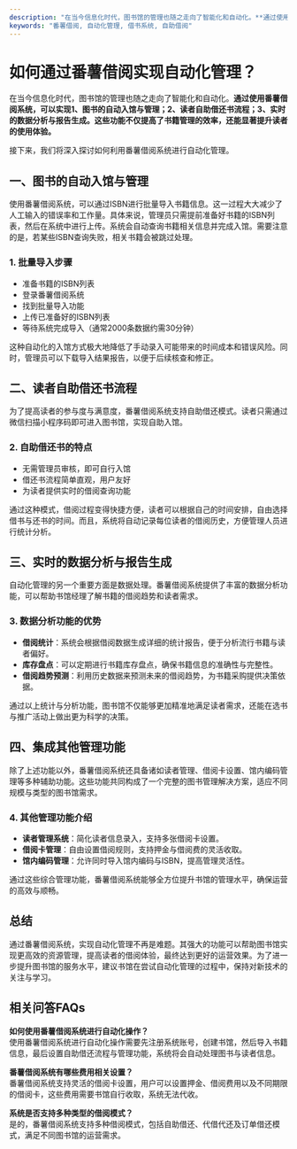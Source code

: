 ```yaml
---
description: "在当今信息化时代，图书馆的管理也随之走向了智能化和自动化。**通过使用番薯借阅系统，可以实现1、图书的自动入馆与管理；2、读者自助借还书流程；3、实时的数据分析与报告生成。这些功能不仅提高了书籍管理的效率，还能显著提升读者的使用体验。**"
keywords: "番薯借阅, 自动化管理, 借书系统, 自助借阅"
---
```

# 如何通过番薯借阅实现自动化管理？

在当今信息化时代，图书馆的管理也随之走向了智能化和自动化。**通过使用番薯借阅系统，可以实现1、图书的自动入馆与管理；2、读者自助借还书流程；3、实时的数据分析与报告生成。这些功能不仅提高了书籍管理的效率，还能显著提升读者的使用体验。**

接下来，我们将深入探讨如何利用番薯借阅系统进行自动化管理。

## 一、图书的自动入馆与管理

使用番薯借阅系统，可以通过ISBN进行批量导入书籍信息。这一过程大大减少了人工输入的错误率和工作量。具体来说，管理员只需提前准备好书籍的ISBN列表，然后在系统中进行上传。系统会自动查询书籍相关信息并完成入馆。需要注意的是，若某些ISBN查询失败，相关书籍会被跳过处理。

### 1. 批量导入步骤

- 准备书籍的ISBN列表
- 登录番薯借阅系统
- 找到批量导入功能
- 上传已准备好的ISBN列表
- 等待系统完成导入（通常2000条数据约需30分钟）

这种自动化的入馆方式极大地降低了手动录入可能带来的时间成本和错误风险。同时，管理员可以下载导入结果报告，以便于后续核查和修正。

## 二、读者自助借还书流程

为了提高读者的参与度与满意度，番薯借阅系统支持自助借还模式。读者只需通过微信扫描小程序码即可进入图书馆，实现自助入馆。

### 2. 自助借还书的特点

- 无需管理员审核，即可自行入馆
- 借还书流程简单直观，用户友好
- 为读者提供实时的借阅查询功能

通过这种模式，借阅过程变得快捷方便，读者可以根据自己的时间安排，自由选择借书与还书的时间。而且，系统将自动记录每位读者的借阅历史，方便管理人员进行统计分析。

## 三、实时的数据分析与报告生成

自动化管理的另一个重要方面是数据处理。番薯借阅系统提供了丰富的数据分析功能，可以帮助书馆经理了解书籍的借阅趋势和读者需求。

### 3. 数据分析功能的优势

- **借阅统计**：系统会根据借阅数据生成详细的统计报告，便于分析流行书籍与读者偏好。
- **库存盘点**：可以定期进行书籍库存盘点，确保书籍信息的准确性与完整性。
- **借阅趋势预测**：利用历史数据来预测未来的借阅趋势，为书籍采购提供决策依据。

通过以上统计与分析功能，图书馆不仅能够更加精准地满足读者需求，还能在选书与推广活动上做出更为科学的决策。

## 四、集成其他管理功能

除了上述功能以外，番薯借阅系统还具备诸如读者管理、借阅卡设置、馆内编码管理等多种辅助功能。这些功能共同构成了一个完整的图书管理解决方案，适应不同规模与类型的图书馆需求。

### 4. 其他管理功能介绍

- **读者管理系统**：简化读者信息录入，支持多张借阅卡设置。
- **借阅卡管理**：自由设置借阅规则，支持押金与借阅费的灵活收取。
- **馆内编码管理**：允许同时导入馆内编码与ISBN，提高管理灵活性。

通过这些综合管理功能，番薯借阅系统能够全方位提升书馆的管理水平，确保运营的高效与顺畅。

## 总结

通过番薯借阅系统，实现自动化管理不再是难题。其强大的功能可以帮助图书馆实现更高效的资源管理，提高读者的借阅体验，最终达到更好的运营效果。为了进一步提升图书馆的服务水平，建议书馆在尝试自动化管理的过程中，保持对新技术的关注与学习。

## 相关问答FAQs

**如何使用番薯借阅系统进行自动化操作？**  
使用番薯借阅系统进行自动化操作需要先注册系统账号，创建书馆，然后导入书籍信息，最后设置自助借还流程与管理功能，系统将会自动处理图书与读者信息。

**番薯借阅系统有哪些费用相关设置？**  
番薯借阅系统支持灵活的借阅卡设置，用户可以设置押金、借阅费用以及不同期限的借阅卡，这些费用需要书馆自行收取，系统无法代收。

**系统是否支持多种类型的借阅模式？**  
是的，番薯借阅系统支持多种借阅模式，包括自助借还、代借代还及订单借还模式，满足不同图书馆的运营需求。
